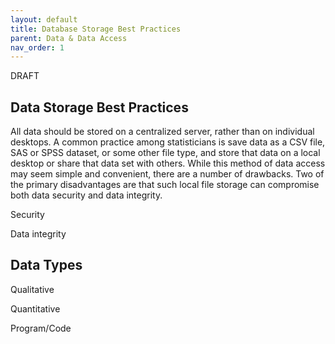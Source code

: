 ```yaml
---
layout: default
title: Database Storage Best Practices
parent: Data & Data Access
nav_order: 1
---
```


DRAFT

## Data Storage Best Practices

All data should be stored on a centralized server, rather than on
individual desktops. A common practice among statisticians is save data
as a CSV file, SAS or SPSS dataset, or some other file type, and store
that data on a local desktop or share that data set with others. While
this method of data access may seem simple and convenient, there are a
number of drawbacks. Two of the primary disadvantages are that such
local file storage can compromise both data security and data integrity.

Security

Data integrity

## Data Types

Qualitative

Quantitative

Program/Code
